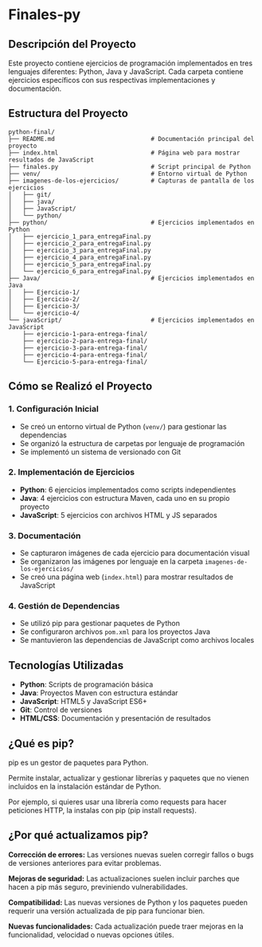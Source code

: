 # Finales-py

## Descripción del Proyecto

Este proyecto contiene ejercicios de programación implementados en tres lenguajes diferentes: Python, Java y JavaScript. Cada carpeta contiene ejercicios específicos con sus respectivas implementaciones y documentación.

## Estructura del Proyecto

```
python-final/
├── README.md                           # Documentación principal del proyecto
├── index.html                          # Página web para mostrar resultados de JavaScript
├── finales.py                          # Script principal de Python
├── venv/                               # Entorno virtual de Python
├── imagenes-de-los-ejercicios/         # Capturas de pantalla de los ejercicios
│   ├── git/
│   ├── java/
│   ├── JavaScript/
│   └── python/
├── python/                             # Ejercicios implementados en Python
│   ├── ejercicio_1_para_entregaFinal.py
│   ├── ejercicio_2_para_entregaFinal.py
│   ├── ejercicio_3_para_entregaFinal.py
│   ├── ejercicio_4_para_entregaFinal.py
│   ├── ejercicio_5_para_entregaFinal.py
│   └── ejercicio_6_para_entregaFinal.py
├── Java/                               # Ejercicios implementados en Java
│   ├── Ejercicio-1/
│   ├── Ejercicio-2/
│   ├── Ejercicio-3/
│   └── ejercicio-4/
└── javaScript/                         # Ejercicios implementados en JavaScript
    ├── ejercicio-1-para-entrega-final/
    ├── ejercicio-2-para-entrega-final/
    ├── ejercicio-3-para-entrega-final/
    ├── ejercicio-4-para-entrega-final/
    └── Ejercicio-5-para-entrega-final/
```

## Cómo se Realizó el Proyecto

### 1. Configuración Inicial
- Se creó un entorno virtual de Python (`venv/`) para gestionar las dependencias
- Se organizó la estructura de carpetas por lenguaje de programación
- Se implementó un sistema de versionado con Git

### 2. Implementación de Ejercicios
- **Python**: 6 ejercicios implementados como scripts independientes
- **Java**: 4 ejercicios con estructura Maven, cada uno en su propio proyecto
- **JavaScript**: 5 ejercicios con archivos HTML y JS separados

### 3. Documentación
- Se capturaron imágenes de cada ejercicio para documentación visual
- Se organizaron las imágenes por lenguaje en la carpeta `imagenes-de-los-ejercicios/`
- Se creó una página web (`index.html`) para mostrar resultados de JavaScript

### 4. Gestión de Dependencias
- Se utilizó pip para gestionar paquetes de Python
- Se configuraron archivos `pom.xml` para los proyectos Java
- Se mantuvieron las dependencias de JavaScript como archivos locales

## Tecnologías Utilizadas

- **Python**: Scripts de programación básica
- **Java**: Proyectos Maven con estructura estándar
- **JavaScript**: HTML5 y JavaScript ES6+
- **Git**: Control de versiones
- **HTML/CSS**: Documentación y presentación de resultados

## ¿Qué es pip?

pip es un gestor de paquetes para Python.

Permite instalar, actualizar y gestionar librerías y paquetes que no vienen incluidos en la instalación estándar de Python.

Por ejemplo, si quieres usar una librería como requests para hacer peticiones HTTP, la instalas con pip (pip install requests).

## ¿Por qué actualizamos pip?

**Corrección de errores:**
Las versiones nuevas suelen corregir fallos o bugs de versiones anteriores para evitar problemas.

**Mejoras de seguridad:**
Las actualizaciones suelen incluir parches que hacen a pip más seguro, previniendo vulnerabilidades.

**Compatibilidad:**
Las nuevas versiones de Python y los paquetes pueden requerir una versión actualizada de pip para funcionar bien.

**Nuevas funcionalidades:**
Cada actualización puede traer mejoras en la funcionalidad, velocidad o nuevas opciones útiles.
